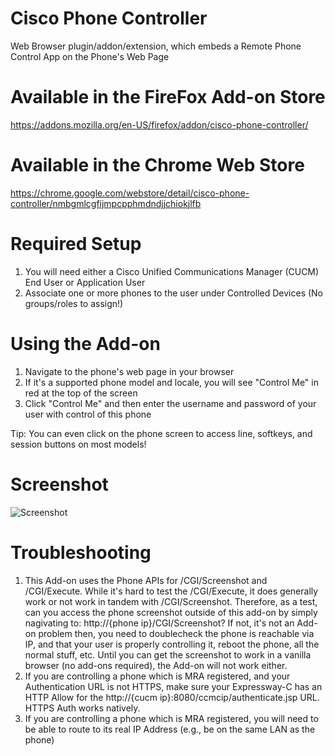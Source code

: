 # Cisco Phone Controller
Web Browser plugin/addon/extension, which embeds a Remote Phone Control App on the Phone's Web Page

# Available in the FireFox Add-on Store
https://addons.mozilla.org/en-US/firefox/addon/cisco-phone-controller/

# Available in the Chrome Web Store
https://chrome.google.com/webstore/detail/cisco-phone-controller/nmbgmlcgfijmpcpphmdndjjchiokjlfb

# Required Setup
1. You will need either a Cisco Unified Communications Manager (CUCM) End User or Application User
2. Associate one or more phones to the user under Controlled Devices (No groups/roles to assign!)

# Using the Add-on
1. Navigate to the phone's web page in your browser
2. If it's a supported phone model and locale, you will see "Control Me" in red at the top of the screen
3. Click "Control Me" and then enter the username and password of your user with control of this phone

Tip: You can even click on the phone screen to access line, softkeys, and session buttons on most models!

# Screenshot
![Screenshot](https://i.imgur.com/TdkqKbx.png)

# Troubleshooting
1. This Add-on uses the Phone APIs for /CGI/Screenshot and /CGI/Execute.  While it's hard to test the /CGI/Execute, it does generally work or not work in tandem with /CGI/Screenshot.  Therefore, as a test, can you access the phone screenshot outside of this add-on by simply nagivating to: http://{phone ip}/CGI/Screenshot?  If not, it's not an Add-on problem then, you need to doublecheck the phone is reachable via IP, and that your user is properly controlling it, reboot the phone, all the normal stuff, etc.  Until you can get the screenshot to work in a vanilla browser (no add-ons required), the Add-on will not work either.
2. If you are controlling a phone which is MRA registered, and your Authentication URL is not HTTPS, make sure your Expressway-C has an HTTP Allow for the http://{cucm ip}:8080/ccmcip/authenticate.jsp URL.  HTTPS Auth works natively.
3. If you are controlling a phone which is MRA registered, you will need to be able to route to its real IP Address (e.g., be on the same LAN as the phone)
